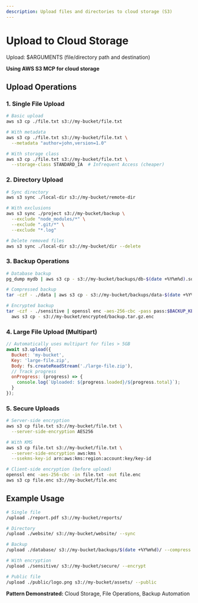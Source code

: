 ```yaml
---
description: Upload files and directories to cloud storage (S3)
---
```


# Upload to Cloud Storage

Upload: $ARGUMENTS (file/directory path and destination)

**Using AWS S3 MCP for cloud storage**

## Upload Operations

### 1. Single File Upload
```bash
# Basic upload
aws s3 cp ./file.txt s3://my-bucket/file.txt

# With metadata
aws s3 cp ./file.txt s3://my-bucket/file.txt \
  --metadata "author=john,version=1.0"

# With storage class
aws s3 cp ./file.txt s3://my-bucket/file.txt \
  --storage-class STANDARD_IA  # Infrequent Access (cheaper)
```

### 2. Directory Upload
```bash
# Sync directory
aws s3 sync ./local-dir s3://my-bucket/remote-dir

# With exclusions
aws s3 sync ./project s3://my-bucket/backup \
  --exclude "node_modules/*" \
  --exclude ".git/*" \
  --exclude "*.log"

# Delete removed files
aws s3 sync ./local-dir s3://my-bucket/dir --delete
```

### 3. Backup Operations
```bash
# Database backup
pg_dump mydb | aws s3 cp - s3://my-bucket/backups/db-$(date +%Y%m%d).sql

# Compressed backup
tar -czf - ./data | aws s3 cp - s3://my-bucket/backups/data-$(date +%Y%m%d).tar.gz

# Encrypted backup
tar -czf - ./sensitive | openssl enc -aes-256-cbc -pass pass:$BACKUP_KEY | \
  aws s3 cp - s3://my-bucket/encrypted/backup.tar.gz.enc
```

### 4. Large File Upload (Multipart)
```javascript
// Automatically uses multipart for files > 5GB
await s3.upload({
  Bucket: 'my-bucket',
  Key: 'large-file.zip',
  Body: fs.createReadStream('./large-file.zip'),
  // Track progress
  onProgress: (progress) => {
    console.log(`Uploaded: ${progress.loaded}/${progress.total}`);
  }
});
```

### 5. Secure Uploads
```bash
# Server-side encryption
aws s3 cp file.txt s3://my-bucket/file.txt \
  --server-side-encryption AES256

# With KMS
aws s3 cp file.txt s3://my-bucket/file.txt \
  --server-side-encryption aws:kms \
  --ssekms-key-id arn:aws:kms:region:account:key/key-id

# Client-side encryption (before upload)
openssl enc -aes-256-cbc -in file.txt -out file.enc
aws s3 cp file.enc s3://my-bucket/file.enc
```

## Example Usage

```bash
# Single file
/upload ./report.pdf s3://my-bucket/reports/

# Directory
/upload ./website/ s3://my-bucket/website/ --sync

# Backup
/upload ./database/ s3://my-bucket/backups/$(date +%Y%m%d)/ --compress

# With encryption
/upload ./sensitive/ s3://my-bucket/secure/ --encrypt

# Public file
/upload ./public/logo.png s3://my-bucket/assets/ --public
```

**Pattern Demonstrated:** Cloud Storage, File Operations, Backup Automation
